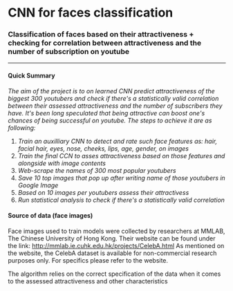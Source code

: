 # CNN for faces classification
### Classification of faces based on their attractiveness + checking for correlation between attractiveness and the number of subscription on youtube

------------------------------------------
#### Quick Summary

*The aim of the project is to on learned CNN predict attractiveness of the biggest 300 youtubers and check if there's a statistically valid correlation between their assessed attractiveness and the number of subscribers they have. It's been long speculated that being attractive can boost one's chances of being successful on youtube. The steps to achieve it are as following:*

   
   1. *Train an auxilliary CNN to detect and rate such face features as: hair, facial hair, eyes, nose, cheeks, lips, age, gender, on images*
   2. *Train the final CCN to asses attractiveness based on those features and alongside with image contents*
   3. *Web-scrape the names of 300 most popular youtubers*
   4. *Save 10 top images that pop up after writing name of those youtubers in Google Image*
   5. *Based on 10 images per youtubers assess their attractivess*
   6. *Run statistical analysis to check if there's a statistically valid correlation*
   
   
#### Source of data (face images)

Face images used to train models were collected by researchers at MMLAB, The Chinese University of Hong Kong.
Their website can be found under the link: http://mmlab.ie.cuhk.edu.hk/projects/CelebA.html
As mentioned on the website, the CelebA dataset is available for non-commercial research purposes only. For specifics please refer to the website.

The algorithm relies on the correct specification of the data when it comes to the assessed attractiveness and other characteristics

   
   
   




